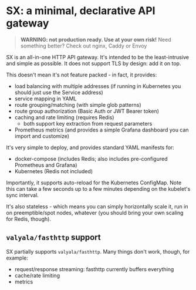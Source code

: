 SX: a minimal, declarative API gateway
======================================

> **WARNING: not production ready. Use at your own risk!**
> Need something better? Check out nginx, Caddy or Envoy

SX is an all-in-one HTTP API gateway.
It's intended to be the least-intrusive and simple as possible. It does not support TLS by design: add it on top.

This doesn't mean it's not feature packed - in fact, it provides:

- load balancing with multiple addresses (if running in Kubernetes you should just use the Service address)
- service mapping in YAML
- route grouping/matching (with simple glob patterns)
- route group authorization (Basic Auth or JWT Bearer token)
- caching and rate limiting (requires Redis)
    - both support key extraction from request parameters
- Prometheus metrics (and provides a simple Grafana dashboard you can import and customize)

It's very simple to deploy, and provides standard YAML manifests for:

- docker-compose (includes Redis; also includes pre-configured Prometheus and Grafana)
- Kubernetes (Redis not included)

Importantly, it supports auto-reload for the Kubernetes ConfigMap. Note this can take a few seconds up to a few minutes depending on the kubelet's sync interval.

It's also stateless - which means you can simply horizontally scale it, run in on preemptible/spot nodes, whatever (you should bring your own scaling for Redis, though).

## `valyala/fasthttp` support

SX partially supports `valyala/fasthttp`. Many things don't work, though, for example:

- request/response streaming: fasthttp currently buffers everything
- cache/rate limiting
- metrics
